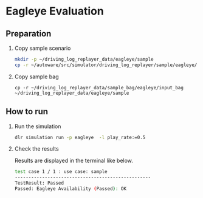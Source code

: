 # Eagleye Evaluation

## Preparation

1. Copy sample scenario

   ```bash
   mkdir -p ~/driving_log_replayer_data/eagleye/sample
   cp -r ~/autoware/src/simulator/driving_log_replayer/sample/eagleye/scenario.yaml ~/driving_log_replayer_data/eagleye/sample
   ```

2. Copy sample bag

   ```shell
   cp -r ~/driving_log_replayer_data/sample_bag/eagleye/input_bag ~/driving_log_replayer_data/eagleye/sample
   ```

## How to run

1. Run the simulation

   ```bash
   dlr simulation run -p eagleye  -l play_rate:=0.5
   ```

2. Check the results

   Results are displayed in the terminal like below.

   ```bash
   test case 1 / 1 : use case: sample
   --------------------------------------------------
   TestResult: Passed
   Passed: Eagleye Availability (Passed): OK
   ```

